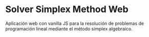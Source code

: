 # Solver Simplex Method Web
Aplicación web con vanilla JS para la resolución de problemas de programación lineal mediante el método simplex algebraico.
